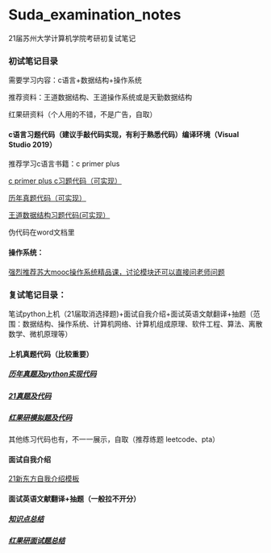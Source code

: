 # Suda_examination_notes
21届苏州大学计算机学院考研初复试笔记

### 初试笔记目录

需要学习内容：c语言+数据结构+操作系统

推荐资料：王道数据结构、王道操作系统或是天勤数据结构

红果研资料（个人用的不错，不是广告，自取）

#### c语言习题代码（建议手敲代码实现，有利于熟悉代码）编译环境（Visual Studio 2019）

推荐学习c语言书籍：c primer plus

[c primer plus c习题代码（可实现）](https://github.com/Sheldoer/Suda_examination_notes/tree/master/%E5%88%9D%E8%AF%95%E7%AC%94%E8%AE%B0/c_prime_plus%E4%B9%A0%E9%A2%98%E5%AE%9E%E7%8E%B0%E4%BB%A3%E7%A0%81)

[历年真题代码（可实现）](https://github.com/Sheldoer/Suda_examination_notes/tree/master/%E5%88%9D%E8%AF%95%E7%AC%94%E8%AE%B0/%E5%8E%86%E5%B9%B4%E7%9C%9F%E9%A2%98%E5%AE%9E%E7%8E%B0%E4%BB%A3%E7%A0%81)

[王道数据结构习题代码(可实现）](https://github.com/Sheldoer/Suda_examination_notes/tree/master/%E5%88%9D%E8%AF%95%E7%AC%94%E8%AE%B0/%E7%8E%8B%E9%81%93%E6%95%B0%E6%8D%AE%E7%BB%93%E6%9E%84%E9%A2%98%E5%AE%9E%E7%8E%B0%E4%BB%A3%E7%A0%81)

伪代码在word文档里

#### 操作系统：

[强烈推荐苏大mooc操作系统精品课，讨论模块还可以直接问老师问题](https://github.com/Sheldoer/Suda_examination_notes/tree/master/%E5%88%9D%E8%AF%95%E7%AC%94%E8%AE%B0/%E6%93%8D%E4%BD%9C%E7%B3%BB%E7%BB%9F%E6%A0%A1%E5%86%85%E7%AC%94%E8%AE%B0)

### 复试笔记目录：

笔试python上机（21届取消选择题)+面试自我介绍+面试英语文献翻译+抽题（范围：数据结构、操作系统、计算机网络、计算机组成原理、软件工程、算法、离散数学、微机原理等）

#### 上机真题代码（比较重要）

##### [历年真题及python实现代码](https://github.com/Sheldoer/Suda_examination_notes/tree/master/%E5%A4%8D%E8%AF%95%E7%AC%94%E8%AE%B0/%E5%8E%86%E5%B9%B4%E7%9C%9F%E9%A2%98Python%E4%BB%A3%E7%A0%81)

##### [21真题及代码](https://github.com/Sheldoer/Suda_examination_notes/tree/master/%E5%A4%8D%E8%AF%95%E7%AC%94%E8%AE%B0/21%E4%B8%8A%E6%9C%BA%E7%9C%9F%E9%A2%98%E5%8F%8A%E4%BB%A3%E7%A0%81)

##### [红果研模拟题及代码](https://github.com/Sheldoer/Suda_examination_notes/tree/master/%E5%A4%8D%E8%AF%95%E7%AC%94%E8%AE%B0/%E7%BA%A2%E6%9E%9C%E7%A0%94%E4%B8%8A%E6%9C%BA%E6%A8%A1%E6%8B%9F%E9%A2%98%E5%8F%8A%E5%AE%9E%E7%8E%B0%E4%BB%A3%E7%A0%81)

其他练习代码也有，不一一展示，自取（推荐练题 leetcode、pta）

#### 面试自我介绍

[21新东方自我介绍模板](https://github.com/Sheldoer/Suda_examination_notes/blob/master/%E5%A4%8D%E8%AF%95%E7%AC%94%E8%AE%B0/21%E6%96%B0%E4%B8%9C%E6%96%B9%E8%87%AA%E6%88%91%E4%BB%8B%E7%BB%8D%E6%A8%A1%E6%9D%BF.pdf)

#### 面试英语文献翻译+抽题（一般拉不开分）

##### [知识点总结](https://github.com/Sheldoer/Suda_examination_notes/tree/master/%E5%A4%8D%E8%AF%95%E7%AC%94%E8%AE%B0/%E9%9D%A2%E8%AF%95%E5%B8%B8%E8%A7%81%E9%97%AE%E9%A2%98)

##### [红果研面试题总结](https://github.com/Sheldoer/Suda_examination_notes/tree/master/%E5%A4%8D%E8%AF%95%E7%AC%94%E8%AE%B0/%E9%9D%A2%E8%AF%95%E5%B8%B8%E8%A7%81%E9%97%AE%E9%A2%98/%E7%BA%A2%E6%9E%9C%E7%A0%94%E9%9D%A2%E8%AF%95%E9%A2%98%E6%80%BB%E7%BB%93%EF%BC%88%E6%9C%AC%E4%BA%BA%E8%80%83%E5%88%B0%E4%BA%86%E5%8E%9F%E9%A2%98%EF%BC%89)

